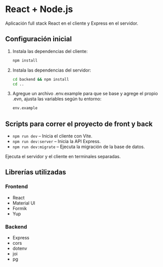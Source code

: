 # React + Node.js

Aplicación full stack React en el cliente y Express en el servidor.

## Configuración inicial

1. Instala las dependencias del cliente:
    ```bash
    npm install
    ```
2. Instala las dependencias del servidor:
    ```bash
    cd backend && npm install
    cd ..
    ```
3. Agregue un archivo .env.example para que se base y agrege el propio .evn, ajusta las variables según tu entorno:
    ```bash
    env.example
    ```

## Scripts para correr el proyecto de front y back

-   `npm run dev` – Inicia el cliente con Vite.
-   `npm run dev:server` – Inicia la API Express.
-   `npm run dev:migrate` – Ejecuta la migración de la base de datos.

Ejecuta el servidor y el cliente en terminales separadas.

## Librerías utilizadas

### Frontend

-   React
-   Material UI
-   Formik
-   Yup

### Backend

-   Express
-   cors
-   dotenv
-   joi
-   pg
